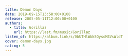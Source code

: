 ```yaml
---
title: Demon Days
date: 2019-09-15T13:58:00+0100
release: 2005-05-11T12:00:00+0100
authors:
  - title: Gorillaz
    url: https://last.fm/music/Gorillaz
listen_of: https://album.link/s/0bUTHlWbkSQysoM3VsWldT
cover: demon-days.jpg
rating: 5
---
```

